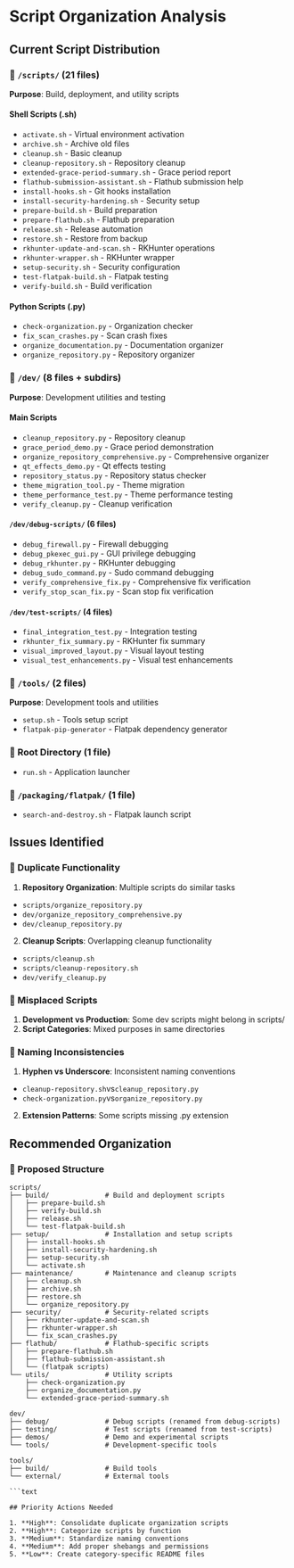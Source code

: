 # Script Organization Analysis

## Current Script Distribution

### 📁 `/scripts/` (21 files)

**Purpose**: Build, deployment, and utility scripts

#### Shell Scripts (.sh)

- `activate.sh` - Virtual environment activation
- `archive.sh` - Archive old files
- `cleanup.sh` - Basic cleanup
- `cleanup-repository.sh` - Repository cleanup
- `extended-grace-period-summary.sh` - Grace period report
- `flathub-submission-assistant.sh` - Flathub submission help
- `install-hooks.sh` - Git hooks installation
- `install-security-hardening.sh` - Security setup
- `prepare-build.sh` - Build preparation
- `prepare-flathub.sh` - Flathub preparation
- `release.sh` - Release automation
- `restore.sh` - Restore from backup
- `rkhunter-update-and-scan.sh` - RKHunter operations
- `rkhunter-wrapper.sh` - RKHunter wrapper
- `setup-security.sh` - Security configuration
- `test-flatpak-build.sh` - Flatpak testing
- `verify-build.sh` - Build verification

#### Python Scripts (.py)

- `check-organization.py` - Organization checker
- `fix_scan_crashes.py` - Scan crash fixes
- `organize_documentation.py` - Documentation organizer
- `organize_repository.py` - Repository organizer

### 📁 `/dev/` (8 files + subdirs)

**Purpose**: Development utilities and testing

#### Main Scripts

- `cleanup_repository.py` - Repository cleanup
- `grace_period_demo.py` - Grace period demonstration
- `organize_repository_comprehensive.py` - Comprehensive organizer
- `qt_effects_demo.py` - Qt effects testing
- `repository_status.py` - Repository status checker
- `theme_migration_tool.py` - Theme migration
- `theme_performance_test.py` - Theme performance testing
- `verify_cleanup.py` - Cleanup verification

#### `/dev/debug-scripts/` (6 files)

- `debug_firewall.py` - Firewall debugging
- `debug_pkexec_gui.py` - GUI privilege debugging
- `debug_rkhunter.py` - RKHunter debugging
- `debug_sudo_command.py` - Sudo command debugging
- `verify_comprehensive_fix.py` - Comprehensive fix verification
- `verify_stop_scan_fix.py` - Scan stop fix verification

#### `/dev/test-scripts/` (4 files)

- `final_integration_test.py` - Integration testing
- `rkhunter_fix_summary.py` - RKHunter fix summary
- `visual_improved_layout.py` - Visual layout testing
- `visual_test_enhancements.py` - Visual test enhancements

### 📁 `/tools/` (2 files)

**Purpose**: Development tools and utilities

- `setup.sh` - Tools setup script
- `flatpak-pip-generator` - Flatpak dependency generator

### 📁 Root Directory (1 file)

- `run.sh` - Application launcher

### 📁 `/packaging/flatpak/` (1 file)

- `search-and-destroy.sh` - Flatpak launch script

## Issues Identified

### 🔴 Duplicate Functionality

1. **Repository Organization**: Multiple scripts do similar tasks
- `scripts/organize_repository.py`
- `dev/organize_repository_comprehensive.py`
- `dev/cleanup_repository.py`
2. **Cleanup Scripts**: Overlapping cleanup functionality
- `scripts/cleanup.sh`
- `scripts/cleanup-repository.sh`
- `dev/verify_cleanup.py`

### 🔴 Misplaced Scripts

1. **Development vs Production**: Some dev scripts might belong in scripts/
2. **Script Categories**: Mixed purposes in same directories

### 🔴 Naming Inconsistencies

1. **Hyphen vs Underscore**: Inconsistent naming conventions
- `cleanup-repository.sh`vs`cleanup_repository.py`
- `check-organization.py`vs`organize_repository.py`
2. **Extension Patterns**: Some scripts missing .py extension

## Recommended Organization

### 📂 Proposed Structure

```text
scripts/
├── build/              # Build and deployment scripts
│   ├── prepare-build.sh
│   ├── verify-build.sh
│   ├── release.sh
│   └── test-flatpak-build.sh
├── setup/              # Installation and setup scripts
│   ├── install-hooks.sh
│   ├── install-security-hardening.sh
│   ├── setup-security.sh
│   └── activate.sh
├── maintenance/        # Maintenance and cleanup scripts
│   ├── cleanup.sh
│   ├── archive.sh
│   ├── restore.sh
│   └── organize_repository.py
├── security/           # Security-related scripts
│   ├── rkhunter-update-and-scan.sh
│   ├── rkhunter-wrapper.sh
│   └── fix_scan_crashes.py
├── flathub/            # Flathub-specific scripts
│   ├── prepare-flathub.sh
│   ├── flathub-submission-assistant.sh
│   └── (flatpak scripts)
└── utils/              # Utility scripts
    ├── check-organization.py
    ├── organize_documentation.py
    └── extended-grace-period-summary.sh

dev/
├── debug/              # Debug scripts (renamed from debug-scripts)
├── testing/            # Test scripts (renamed from test-scripts)
├── demos/              # Demo and experimental scripts
└── tools/              # Development-specific tools

tools/
├── build/              # Build tools
└── external/           # External tools

```text

## Priority Actions Needed

1. **High**: Consolidate duplicate organization scripts
2. **High**: Categorize scripts by function
3. **Medium**: Standardize naming conventions
4. **Medium**: Add proper shebangs and permissions
5. **Low**: Create category-specific README files
